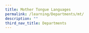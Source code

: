 ```yaml
---
title: Mother Tongue Languages
permalink: /learning/Departments/mt/
description: ""
third_nav_title: Departments
---
```

